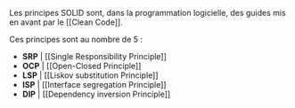 Les principes SOLID sont, dans la programmation logicielle, des guides mis en avant par le [[Clean Code]].

Ces principes sont au nombre de 5 :

- **SRP** | [[Single Responsibility Principle]]
- **OCP** | [[Open-Closed Principle]]
- **LSP** | [[Liskov substitution Principle]]
- **ISP** | [[Interface segregation Principle]]
- **DIP** | [[Dependency inversion Principle]]